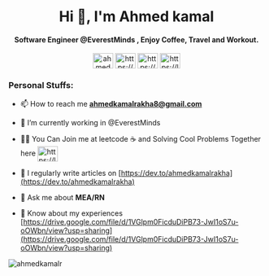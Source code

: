 <h1 align="center">Hi 👋, I'm Ahmed kamal</h1>
<h4 align="center"> Software Engineer @EverestMinds ,  Enjoy Coffee, Travel and Workout.</h4>

<p align="center">
<a href="https://twitter.com/ahmedkamalrakah" target="blank"><img align="center" src="https://raw.githubusercontent.com/rahuldkjain/github-profile-readme-generator/master/src/images/icons/Social/twitter.svg" alt="ahmedkamalrakah" height="30" width="40" /></a>
<a href="https://linkedin.com/in/https://www.linkedin.com/in/ahmed-kamal-rakha/" target="blank"><img align="center" src="https://raw.githubusercontent.com/rahuldkjain/github-profile-readme-generator/master/src/images/icons/Social/linked-in-alt.svg" alt="https://www.linkedin.com/in/ahmed-kamal-rakha/" height="30" width="40" /></a>
<a href="https://www.hackerrank.com/https://www.hackerrank.com/ahmedkamalr" target="blank"><img align="center" src="https://raw.githubusercontent.com/rahuldkjain/github-profile-readme-generator/master/src/images/icons/Social/hackerrank.svg" alt="https://www.hackerrank.com/ahmedkamalr" height="30" width="40" /></a>
<a href="https://www.leetcode.com/https://leetcode.com/ahmedkamalr/" target="blank"><img align="center" src="https://raw.githubusercontent.com/rahuldkjain/github-profile-readme-generator/master/src/images/icons/Social/leet-code.svg" alt="https://leetcode.com/ahmedkamalr/" height="30" width="40" /></a>
</p>


<h3 align="left">Personal Stuffs:</h3>

- 📫 How to reach me **ahmedkamalrakha8@gmail.com**
 
- 🔭 I’m currently working in @EverestMinds

- 👨‍💻 You Can Join me at leetcode :coffee: and Solving Cool Problems Together here  <a href="https://www.leetcode.com/https://leetcode.com/ahmedkamalr/" target="blank"><img align="center" src="https://raw.githubusercontent.com/rahuldkjain/github-profile-readme-generator/master/src/images/icons/Social/leet-code.svg" alt="https://leetcode.com/ahmedkamalr/" height="30" width="40" /></a>

- 📝 I regularly write articles on [https://dev.to/ahmedkamalrakha](https://dev.to/ahmedkamalrakha)

- 💬 Ask me about **MEA/RN**

- 📄 Know about my experiences [https://drive.google.com/file/d/1VGlpm0FicduDiPB73-JwI1oS7u-oOWbn/view?usp=sharing](https://drive.google.com/file/d/1VGlpm0FicduDiPB73-JwI1oS7u-oOWbn/view?usp=sharing)


<p><img align="center" src="https://github-readme-stats.vercel.app/api/top-langs?username=ahmedkamalr&show_icons=true&locale=en&layout=compact" alt="ahmedkamalr" /></p>

